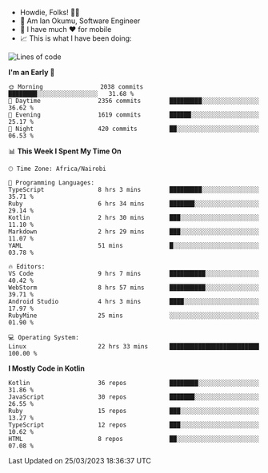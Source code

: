 
* Howdie, Folks! 👋🤓
* 🤪 Am Ian Okumu, Software Engineer
* 📱 I have much ❤️ for mobile
* 📈 This is what I have been doing:
  
<!-- <a href="https://otsembo.github.io/OtsemboPortfolio/" style="margin-right:.5%; margin-top=.5%;">
  <img align="center" src="https://github-readme-stats.vercel.app/api/top-langs/?username=otsembo&layout=compact" />
</a> -->

<!--START_SECTION:waka-->
![Lines of code](https://img.shields.io/badge/From%20Hello%20World%20I%27ve%20Written-4.9%20million%20lines%20of%20code-blue)

**I'm an Early 🐤** 

```text
🌞 Morning                2038 commits        ████████░░░░░░░░░░░░░░░░░   31.68 % 
🌆 Daytime                2356 commits        █████████░░░░░░░░░░░░░░░░   36.62 % 
🌃 Evening                1619 commits        ██████░░░░░░░░░░░░░░░░░░░   25.17 % 
🌙 Night                  420 commits         ██░░░░░░░░░░░░░░░░░░░░░░░   06.53 % 
```


📊 **This Week I Spent My Time On** 

```text
🕑︎ Time Zone: Africa/Nairobi

💬 Programming Languages: 
TypeScript               8 hrs 3 mins        █████████░░░░░░░░░░░░░░░░   35.71 % 
Ruby                     6 hrs 34 mins       ███████░░░░░░░░░░░░░░░░░░   29.14 % 
Kotlin                   2 hrs 30 mins       ███░░░░░░░░░░░░░░░░░░░░░░   11.10 % 
Markdown                 2 hrs 29 mins       ███░░░░░░░░░░░░░░░░░░░░░░   11.07 % 
YAML                     51 mins             █░░░░░░░░░░░░░░░░░░░░░░░░   03.78 % 

🔥 Editors: 
VS Code                  9 hrs 7 mins        ██████████░░░░░░░░░░░░░░░   40.42 % 
WebStorm                 8 hrs 57 mins       ██████████░░░░░░░░░░░░░░░   39.71 % 
Android Studio           4 hrs 3 mins        ████░░░░░░░░░░░░░░░░░░░░░   17.97 % 
RubyMine                 25 mins             ░░░░░░░░░░░░░░░░░░░░░░░░░   01.90 % 

💻 Operating System: 
Linux                    22 hrs 33 mins      █████████████████████████   100.00 % 
```

**I Mostly Code in Kotlin** 

```text
Kotlin                   36 repos            ████████░░░░░░░░░░░░░░░░░   31.86 % 
JavaScript               30 repos            ███████░░░░░░░░░░░░░░░░░░   26.55 % 
Ruby                     15 repos            ███░░░░░░░░░░░░░░░░░░░░░░   13.27 % 
TypeScript               12 repos            ███░░░░░░░░░░░░░░░░░░░░░░   10.62 % 
HTML                     8 repos             ██░░░░░░░░░░░░░░░░░░░░░░░   07.08 % 
```




 Last Updated on 25/03/2023 18:36:37 UTC
<!--END_SECTION:waka-->

<br />
<br />
<br />
<br />
<br />
  
  </div>
<!---
otsembo/otsembo is a ✨ special ✨ repository because its `README.md` (this file) appears on your GitHub profile.
You can click the Preview link to take a look at your changes.
--->

